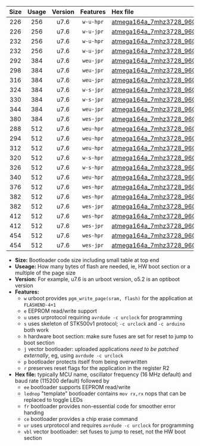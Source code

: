 |Size|Usage|Version|Features|Hex file|
|:-:|:-:|:-:|:-:|:--|
|226|256|u7.6|`w-u-hpr`|[atmega164a_7mhz3728_9600bps_ur.hex](https://raw.githubusercontent.com/stefanrueger/urboot/main//atmega164a_7mhz3728_9600bps_ur.hex)|
|226|256|u7.6|`w-u-jpr`|[atmega164a_7mhz3728_9600bps_ur_vbl.hex](https://raw.githubusercontent.com/stefanrueger/urboot/main//atmega164a_7mhz3728_9600bps_ur_vbl.hex)|
|232|256|u7.6|`w-u-hpr`|[atmega164a_7mhz3728_9600bps_lednop_ur.hex](https://raw.githubusercontent.com/stefanrueger/urboot/main//atmega164a_7mhz3728_9600bps_lednop_ur.hex)|
|232|256|u7.6|`w-u-jpr`|[atmega164a_7mhz3728_9600bps_lednop_ur_vbl.hex](https://raw.githubusercontent.com/stefanrueger/urboot/main//atmega164a_7mhz3728_9600bps_lednop_ur_vbl.hex)|
|292|384|u7.6|`weu-jpr`|[atmega164a_7mhz3728_9600bps_ee_ur_vbl.hex](https://raw.githubusercontent.com/stefanrueger/urboot/main//atmega164a_7mhz3728_9600bps_ee_ur_vbl.hex)|
|298|384|u7.6|`weu-jpr`|[atmega164a_7mhz3728_9600bps_ee_lednop_ur_vbl.hex](https://raw.githubusercontent.com/stefanrueger/urboot/main//atmega164a_7mhz3728_9600bps_ee_lednop_ur_vbl.hex)|
|316|384|u7.6|`weu-jpr`|[atmega164a_7mhz3728_9600bps_ee_lednop_fr_ur_vbl.hex](https://raw.githubusercontent.com/stefanrueger/urboot/main//atmega164a_7mhz3728_9600bps_ee_lednop_fr_ur_vbl.hex)|
|324|384|u7.6|`w-s-jpr`|[atmega164a_7mhz3728_9600bps_vbl.hex](https://raw.githubusercontent.com/stefanrueger/urboot/main//atmega164a_7mhz3728_9600bps_vbl.hex)|
|330|384|u7.6|`w-s-jpr`|[atmega164a_7mhz3728_9600bps_lednop_vbl.hex](https://raw.githubusercontent.com/stefanrueger/urboot/main//atmega164a_7mhz3728_9600bps_lednop_vbl.hex)|
|344|384|u7.6|`weu-jpr`|[atmega164a_7mhz3728_9600bps_ee_lednop_fr_ce_ur_vbl.hex](https://raw.githubusercontent.com/stefanrueger/urboot/main//atmega164a_7mhz3728_9600bps_ee_lednop_fr_ce_ur_vbl.hex)|
|380|384|u7.6|`wes-jpr`|[atmega164a_7mhz3728_9600bps_ee_vbl.hex](https://raw.githubusercontent.com/stefanrueger/urboot/main//atmega164a_7mhz3728_9600bps_ee_vbl.hex)|
|288|512|u7.6|`weu-hpr`|[atmega164a_7mhz3728_9600bps_ee_ur.hex](https://raw.githubusercontent.com/stefanrueger/urboot/main//atmega164a_7mhz3728_9600bps_ee_ur.hex)|
|294|512|u7.6|`weu-hpr`|[atmega164a_7mhz3728_9600bps_ee_lednop_ur.hex](https://raw.githubusercontent.com/stefanrueger/urboot/main//atmega164a_7mhz3728_9600bps_ee_lednop_ur.hex)|
|312|512|u7.6|`weu-hpr`|[atmega164a_7mhz3728_9600bps_ee_lednop_fr_ur.hex](https://raw.githubusercontent.com/stefanrueger/urboot/main//atmega164a_7mhz3728_9600bps_ee_lednop_fr_ur.hex)|
|320|512|u7.6|`w-s-hpr`|[atmega164a_7mhz3728_9600bps.hex](https://raw.githubusercontent.com/stefanrueger/urboot/main//atmega164a_7mhz3728_9600bps.hex)|
|326|512|u7.6|`w-s-hpr`|[atmega164a_7mhz3728_9600bps_lednop.hex](https://raw.githubusercontent.com/stefanrueger/urboot/main//atmega164a_7mhz3728_9600bps_lednop.hex)|
|340|512|u7.6|`weu-hpr`|[atmega164a_7mhz3728_9600bps_ee_lednop_fr_ce_ur.hex](https://raw.githubusercontent.com/stefanrueger/urboot/main//atmega164a_7mhz3728_9600bps_ee_lednop_fr_ce_ur.hex)|
|376|512|u7.6|`wes-hpr`|[atmega164a_7mhz3728_9600bps_ee.hex](https://raw.githubusercontent.com/stefanrueger/urboot/main//atmega164a_7mhz3728_9600bps_ee.hex)|
|382|512|u7.6|`wes-hpr`|[atmega164a_7mhz3728_9600bps_ee_lednop.hex](https://raw.githubusercontent.com/stefanrueger/urboot/main//atmega164a_7mhz3728_9600bps_ee_lednop.hex)|
|382|512|u7.6|`wes-jpr`|[atmega164a_7mhz3728_9600bps_ee_lednop_vbl.hex](https://raw.githubusercontent.com/stefanrueger/urboot/main//atmega164a_7mhz3728_9600bps_ee_lednop_vbl.hex)|
|412|512|u7.6|`wes-hpr`|[atmega164a_7mhz3728_9600bps_ee_lednop_fr.hex](https://raw.githubusercontent.com/stefanrueger/urboot/main//atmega164a_7mhz3728_9600bps_ee_lednop_fr.hex)|
|412|512|u7.6|`wes-jpr`|[atmega164a_7mhz3728_9600bps_ee_lednop_fr_vbl.hex](https://raw.githubusercontent.com/stefanrueger/urboot/main//atmega164a_7mhz3728_9600bps_ee_lednop_fr_vbl.hex)|
|454|512|u7.6|`wes-hpr`|[atmega164a_7mhz3728_9600bps_ee_lednop_fr_ce.hex](https://raw.githubusercontent.com/stefanrueger/urboot/main//atmega164a_7mhz3728_9600bps_ee_lednop_fr_ce.hex)|
|454|512|u7.6|`wes-jpr`|[atmega164a_7mhz3728_9600bps_ee_lednop_fr_ce_vbl.hex](https://raw.githubusercontent.com/stefanrueger/urboot/main//atmega164a_7mhz3728_9600bps_ee_lednop_fr_ce_vbl.hex)|

- **Size:** Bootloader code size including small table at top end
- **Useage:** How many bytes of flash are needed, ie, HW boot section or a multiple of the page size
- **Version:** For example, u7.6 is an urboot version, o5.2 is an optiboot version
- **Features:**
  + `w` urboot provides `pgm_write_page(sram, flash)` for the application at `FLASHEND-4+1`
  + `e` EEPROM read/write support
  + `u` uses urprotocol requiring `avrdude -c urclock` for programming
  + `s` uses skeleton of STK500v1 protocol; `-c urclock` and `-c arduino` both work
  + `h` hardware boot section: make sure fuses are set for reset to jump to boot section
  + `j` vector bootloader: uploaded applications *need to be patched externally*, eg, using `avrdude -c urclock`
  + `p` bootloader protects itself from being overwritten
  + `r` preserves reset flags for the application in the register R2
- **Hex file:** typically MCU name, oscillator frequency (16 MHz default) and baud rate (115200 default) followed by
  + `ee` bootloader supports EEPROM read/write
  + `lednop` "template" bootloader contains `mov rx,rx` nops that can be replaced to toggle LEDs
  + `fr` bootloader provides non-essential code for smoother error handing
  + `ce` bootloader provides a chip erase command
  + `ur` uses urprotocol and requires `avrdude -c urclock` for programming
  + `vbl` vector bootloader: set fuses to jump to reset, not the HW boot section
